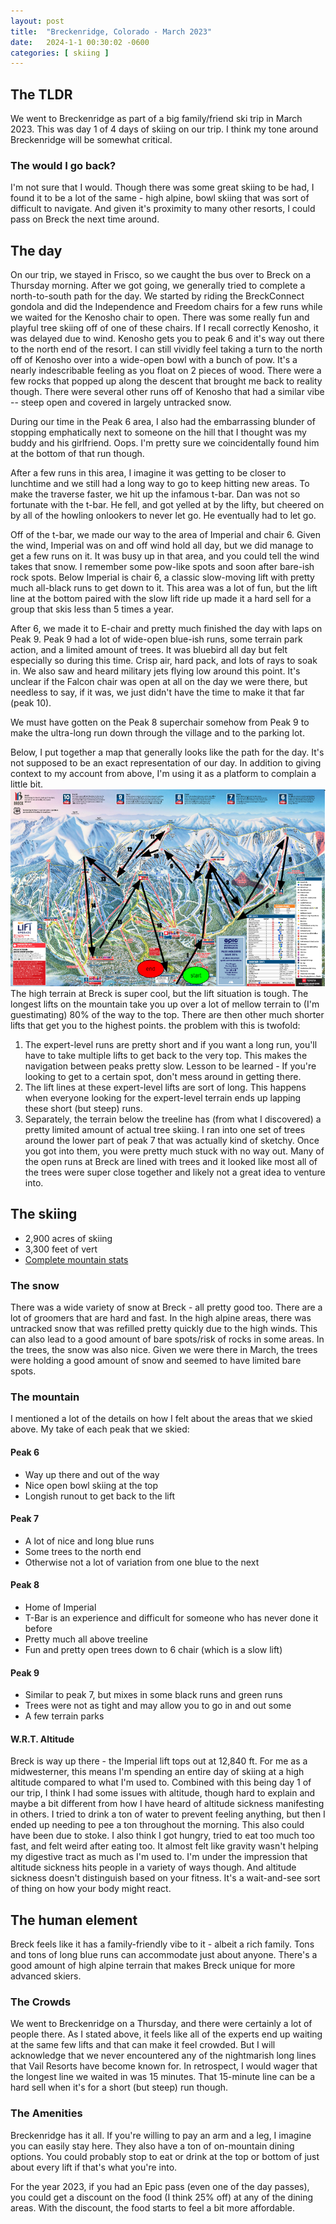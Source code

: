 ```yaml
---
layout: post
title:  "Breckenridge, Colorado - March 2023"
date:   2024-1-1 00:30:02 -0600
categories: [ skiing ]
---
```


## The TLDR
We went to Breckenridge as part of a big family/friend
ski trip in March 2023. This was day 1 of 4 days of skiing on 
our trip. I think my tone around Breckenridge will be somewhat
critical.

### The would I go back?
I'm not sure that I would. Though there was some great skiing 
to be had, I found it to be a lot of the same - high alpine,
bowl skiing that was sort of difficult to navigate. And given
it's proximity to many other resorts, I could pass on Breck
the next time around. 

## The day
On our trip, we stayed in Frisco, so we caught the bus over to Breck
on a Thursday morning. After we got going, we generally tried to 
complete a north-to-south path for the day. We started by riding the 
BreckConnect gondola and did the Independence and Freedom chairs
for a few runs while we waited for the Kenosho chair to open. There was
some really fun and playful tree skiing off of one of these chairs. If
I recall correctly Kenosho, it was delayed due to wind. 
Kenosho gets you to peak 6 and it's way out there to the north end of
the resort. I can still vividly feel taking a turn to the north
off of Kenosho over into a wide-open bowl with a bunch of pow. 
It's a nearly indescribable feeling as you float on 2 pieces of 
wood. There were a few rocks that popped up along the descent 
that brought me back to reality though. There were several other
runs off of Kenosho that had a similar vibe -- steep open and covered
in largely untracked snow. 

During our time in the Peak 6 area, I also 
had the embarrassing blunder of stopping
emphatically next to someone on the hill that
I thought was my buddy and his girlfriend. Oops.
I'm pretty sure we coincidentally found him at
the bottom of that run though.

After a few runs in this area, I imagine it was getting to be closer 
to lunchtime and we still had a long way to go to keep hitting
new areas. To make the traverse faster, we hit up the infamous t-bar.
Dan was not so fortunate with the t-bar. He fell, and got yelled at by
the lifty, but cheered on by all of the howling onlookers to never
let go. He eventually had to let go. 

Off of the t-bar, we made our way to the area of Imperial and chair 6. 
Given the wind, Imperial was on and off wind hold all day, but we 
did manage to get a few runs on it. It was busy up in that area, and you
could tell the wind takes that snow. I remember some pow-like spots 
and soon after bare-ish rock spots. Below Imperial is chair 6, a classic
slow-moving lift with pretty much all-black runs to get down to it. This 
area was a lot of fun, but the lift line at the bottom paired with the
slow lift ride up made it a hard sell for a group that skis less than
5 times a year. 

After 6, we made it to E-chair and pretty much finished the day with laps
on Peak 9. Peak 9 had a lot of wide-open blue-ish runs, some terrain park
action, and a limited amount of trees. It was bluebird all day but felt 
especially so during this time. Crisp air, hard pack, and lots of rays to 
soak in. We also saw and heard military jets flying low around this point.
It's unclear if the Falcon chair was open at all on the day we were there, 
but needless to say, if it was, we just didn't have the time to make it 
that far (peak 10). 

We must have gotten on the Peak 8 superchair somehow from Peak 9 
to make the ultra-long run down through the village and to the parking lot.

Below, I put together a map that generally looks like the path for the day. 
It's not supposed to be an exact representation of our day. In addition to 
giving context to my account from above, I'm using it as a platform to complain a 
little bit. 
![Breck Day map](/assets/images/BreckMap.PNG)
The high terrain at Breck is super cool, but the lift situation is tough. 
The longest lifts on the mountain take you up over a lot of mellow terrain
to (I'm guestimating) 80% of the way to the top. There are then other much
shorter lifts that get you to the highest points. the problem with this is
twofold:
1. The expert-level runs are pretty short and if you want a long run, 
you'll have to take multiple lifts to get back to the very top. This 
makes the navigation between peaks pretty slow. Lesson to be learned - If 
you're looking to get to a certain spot, don't mess around in getting there.
1. The lift lines at these expert-level lifts are sort of long. This happens 
when everyone looking for the expert-level terrain ends up lapping these 
short (but steep) runs. 
1. Separately, the terrain below the treeline has (from what I discovered) a 
pretty limited amount of actual tree skiing. I ran into one set of trees 
around the lower part of peak 7 that was actually kind of sketchy. Once
you got into them, you were pretty much stuck with no way out. Many of 
the open runs at Breck are lined with trees and it looked like most all of
the trees were super close together and likely not a great idea to venture
into.

## The skiing
- 2,900 acres of skiing  
- 3,300 feet of vert  
- [Complete mountain stats]

### The snow
There was a wide variety of snow at Breck - all pretty good too. There are a lot 
of groomers that are hard and fast. In the high alpine areas, there was 
untracked snow that was refilled pretty quickly due to the high winds. This can
also lead to a good amount of bare spots/risk of rocks in some areas. In the 
trees, the snow was also nice. Given we were there in March, the trees were holding a
good amount of snow and seemed to have limited bare spots.

### The mountain
I mentioned a lot of the details on how I felt about the areas that we skied above. My
take of each peak that we skied: 
#### Peak 6 
- Way up there and out of the way
- Nice open bowl skiing at the top
- Longish runout to get back to the lift

#### Peak 7
- A lot of nice and long blue runs
- Some trees to the north end
- Otherwise not a lot of variation from one blue 
to the next

#### Peak 8
- Home of Imperial
- T-Bar is an experience and difficult for someone who has never done it before
- Pretty much all above treeline
- Fun and pretty open trees down to 6 chair (which is a slow lift)

#### Peak 9
- Similar to peak 7, but mixes in some black runs and green runs
- Trees were not as tight and may allow you to go in and out some
- A few terrain parks

#### W.R.T. Altitude
Breck is way up there - the Imperial lift tops out at 12,840 ft. For 
me as a midwesterner, this means I'm spending an entire day of skiing at a high 
altitude compared to what I'm used to. Combined with this being day 1 of our trip, I 
think I had some issues with altitude, though hard to explain and maybe a bit different 
from how I have heard of altitude
sickness manifesting in others. I tried to drink a ton of water to prevent feeling 
anything, but then I ended up needing to pee a ton throughout the morning. This also 
could have been due to stoke. I also think I got hungry, tried to eat too much too fast, 
and felt weird after eating too. It almost felt like gravity wasn't helping
my digestive tract as much as I'm used to. I'm 
under the impression that altitude sickness 
hits people in a variety of ways though. And 
altitude sickness doesn't distinguish based
on your fitness. It's a wait-and-see sort of thing on how your body might react.

## The human element
Breck feels like it has a family-friendly vibe to it - albeit a rich family. 
Tons and tons of long blue runs can accommodate just about anyone.
There's a good amount of high alpine terrain that makes Breck unique for more
advanced skiers. 
 
### The Crowds
We went to Breckenridge on a Thursday, and there were certainly a lot of people there.
As I stated above, it feels like all of the experts end up waiting at the same few 
lifts and that can make it feel crowded. But I will acknowledge that we never encountered
any of the nightmarish long lines that Vail Resorts have become known for. In retrospect,
I would wager that the longest line we waited in was 15 minutes. That 15-minute line can
be a hard sell when it's for a short (but steep) run though.

### The Amenities
Breckenridge has it all. If you're willing to pay an arm and a leg, I imagine you can
easily stay here. They also have a ton of on-mountain dining options. You could probably
stop to eat or drink at the top or bottom of just about every lift if that's what you're
into. 

For the year 2023, if you had an Epic pass (even one of the day passes), you could get a 
discount on the food (I think 25% off) at any of the dining areas. With the discount,
the food starts to feel a bit more affordable. 

[Complete mountain stats]: https://www.breckenridge.com/the-mountain/about-the-mountain/mountain-info.aspx